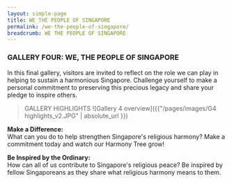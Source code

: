```yaml
---
layout: simple-page
title: WE THE PEOPLE OF SINGAPORE
permalink: /we-the-people-of-singapore/
breadcrumb: WE THE PEOPLE OF SINGAPORE
---
```


### **GALLERY FOUR: WE, THE PEOPLE OF SINGAPORE**

In this final gallery, visitors are invited to reflect on the role we can play in helping to sustain a harmonious Singapore. Challenge yourself to make a personal commitment to preserving this precious legacy and share your pledge to inspire others.

> GALLERY HIGHLIGHTS
![Gallery 4 overview]({{"/pages/images/G4 highlights_v2.JPG" | absolute_url }})

**Make a Difference:** <br/>
What can you do to help strengthen Singapore's religious harmony? Make a commitment today and watch our Harmony Tree grow!

**Be Inspired by the Ordinary:** <br/>
How can all of us contribute to Singapore's religious peace? Be inspired by fellow Singaporeans as they share what religious harmony means to them.
